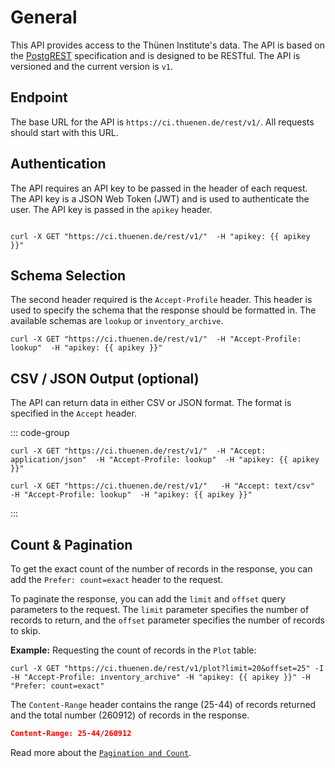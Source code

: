 
<script setup>
  let apikey = 'eyJhbGciOiJIUzI1NiIsInR5cCI6IkpXVCJ9.ewogICJyb2xlIjogImFub24iLAogICJpc3MiOiAiVEZNIiwKICAiaWF0IjogMTczOTkxOTYwMCwKICAiZXhwIjogMTg5NzY4NjAwMAp9.L28Sk6wzRLoUh1wLz_TjeY_rtUp3UX3-6UttadUEoC0';
  //apikey = "[apikey]";
</script>

# General

This API provides access to the Thünen Institute's data. The API is based on the [PostgREST](https://docs.postgrest.org/en/v12/) specification and is designed to be RESTful. The API is versioned and the current version is `v1`.

## Endpoint

The base URL for the API is `https://ci.thuenen.de/rest/v1/`. All requests should start with this URL.

## Authentication

The API requires an API key to be passed in the header of each request. The API key is a JSON Web Token (JWT) and is used to authenticate the user. The API key is passed in the `apikey` header.

```cURL-vue

curl -X GET "https://ci.thuenen.de/rest/v1/"  -H "apikey: {{ apikey }}"

```

## Schema Selection

The second header required is the `Accept-Profile` header. This header is used to specify the schema that the response should be formatted in. The available schemas are `lookup` or `inventory_archive`.

```cURL-vue
curl -X GET "https://ci.thuenen.de/rest/v1/"  -H "Accept-Profile: lookup"  -H "apikey: {{ apikey }}"
```

## CSV / JSON Output (optional)

The API can return data in either CSV or JSON format. The format is specified in the `Accept` header.

::: code-group

```cURL-vue [JSON (default)]
curl -X GET "https://ci.thuenen.de/rest/v1/"  -H "Accept: application/json"  -H "Accept-Profile: lookup"  -H "apikey: {{ apikey }}"
```

```cURL-vue [CSV]
curl -X GET "https://ci.thuenen.de/rest/v1/"   -H "Accept: text/csv"  -H "Accept-Profile: lookup"  -H "apikey: {{ apikey }}"
```

:::

## Count & Pagination

To get the exact count of the number of records in the response, you can add the `Prefer: count=exact` header to the request.

To paginate the response, you can add the `limit` and `offset` query parameters to the request. The `limit` parameter specifies the number of records to return, and the `offset` parameter specifies the number of records to skip.



**Example:** Requesting the count of records in the `Plot` table:

```cURL-vue [count]
curl -X GET "https://ci.thuenen.de/rest/v1/plot?limit=20&offset=25" -I -H "Accept-Profile: inventory_archive" -H "apikey: {{ apikey }}" -H "Prefer: count=exact"
```

The `Content-Range` header contains the range (25-44) of records returned and the total number (260912) of records in the response.

```JSON [Return]
Content-Range: 25-44/260912
```

Read more about the [`Pagination and Count`](https://docs.postgrest.org/en/v12/references/api/pagination_count.html).
